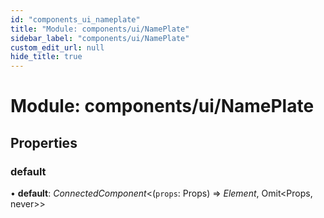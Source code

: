 ```yaml
---
id: "components_ui_nameplate"
title: "Module: components/ui/NamePlate"
sidebar_label: "components/ui/NamePlate"
custom_edit_url: null
hide_title: true
---
```


# Module: components/ui/NamePlate

## Properties

### default

• **default**: *ConnectedComponent*<(`props`: Props) => *Element*, Omit<Props, never\>\>
